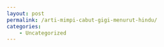 ```yaml
---
layout: post
permalink: /arti-mimpi-cabut-gigi-menurut-hindu/
categories:
    - Uncategorized
---
```


